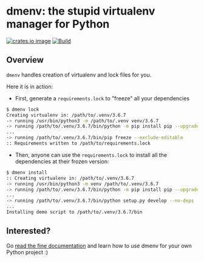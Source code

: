 # dmenv: the stupid virtualenv manager for Python

[![crates.io image](https://img.shields.io/crates/v/dmenv.svg)](https://crates.io/crates/dmenv)
[![Build](https://img.shields.io/travis/TankerHQ/dmenv.svg?branch=master)](https://travis-ci.org/TankerHQ/dmenv)

## Overview

`dmenv` handles creation of virtualenv and lock files for you.

Here it is in action:

* First, generate a `requirements.lock` to "freeze" all your dependencies

```bash
$ dmenv lock
Creating virtualenv in: /path/to/.venv/3.6.7
-> running /usr/bin/python3 -m /path/to/.venv venv/3.6.7
-> running /path/to/.venv/3.6.7/bin/python -m pip install pip --upgrade
...
-> running /path/to/.venv/3.6.7/bin/pip freeze --exclude-editable
:: Requirements written to /path/to/requirements.lock
```


* Then, anyone can use the `requirements.lock` to install all the dependencies
  at their frozen version:

```bash
$ dmenv install
:: Creating virtualenv in: /path/to/.venv/3.6.7
-> running /usr/bin/python3 -m venv /path/to/.venv/3.6.7
-> running /path/to/.venv/3.6.7/bin/python -m pip install pip --upgrade
...
-> running /path/to/.venv/3.6.7/bin/python setup.py develop --no-deps
...
Installing demo script to /path/to/.venv/3.6.7/bin
```

## Interested?

Go [read the fine documentation](https://tankerhq.github.io/dmenv/) and learn how
to use dmenv for your own Python project :)

